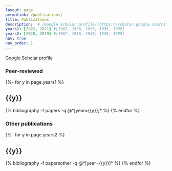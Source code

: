 ```yaml
---
layout: page
permalink: /publications/
title: Publications
description:  # [Google Scholar profile](https://scholar.google.com/citations?user=L1NLrxoAAAAJ)
years1: [2022, 2021] #[1967, 1956, 1950, 1935, 1905]
years2: [2020, 2019] #[1967, 1956, 1950, 1935, 1905]
nav: true
nav_order: 1
---
```

[Google Scholar profile](https://scholar.google.com/citations?user=L1NLrxoAAAAJ)
### **Peer-reviewed**
<!-- _pages/publications.md -->
<div class="publications">

{%- for y in page.years1 %}
  <h2 class="year">{{y}}</h2>
  {% bibliography -f papers -q @*[year={{y}}]* %}
{% endfor %}

</div>


### **Other publications**
<div class="publications">

{%- for y in page.years2 %}
  <h2 class="year">{{y}}</h2>
  {% bibliography -f papersother -q @*[year={{y}}]* %}
{% endfor %}

</div>



<!-- _pages/publications.md -->
<!-- <div class="publications"> -->

<!-- {%- for y in page.years %} -->
<!--   <h2 class="year">{{y}}</h2> -->
<!--   {% bibliography -f papers -q @*[year={{y}}]* %} -->
<!-- {% endfor %} -->

<!-- </div> -->


